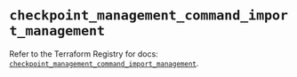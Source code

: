 # `checkpoint_management_command_import_management`

Refer to the Terraform Registry for docs: [`checkpoint_management_command_import_management`](https://registry.terraform.io/providers/checkpointsw/checkpoint/2.11.0/docs/resources/management_command_import_management).
